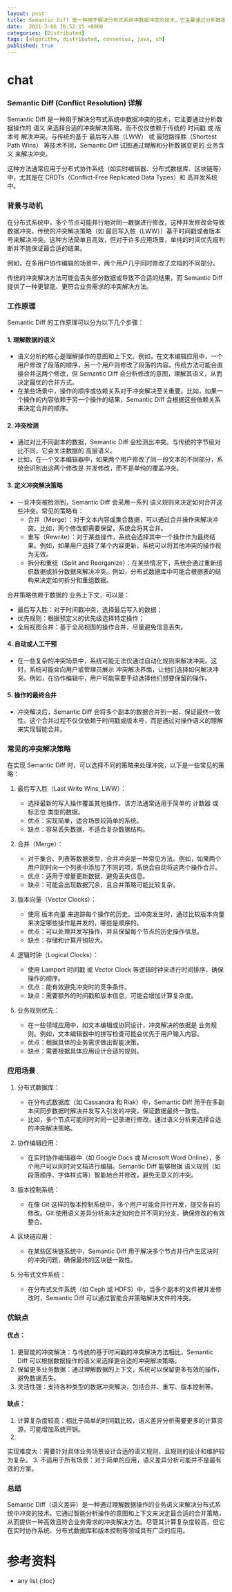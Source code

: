 ```yaml
---
layout: post
title: Semantic Diff 是一种用于解决分布式系统中数据冲突的技术，它主要通过分析数据操作的 语义 来选择合适的冲突解决策略，而不仅仅依赖于传统的 时间戳 或 版本号 解决冲突
date:  2021-3-06 16:52:15 +0800
categories: [Distributed]
tags: [algorithm, distributed, consensus, java, sh]
published: true
---
```



# chat

### Semantic Diff (Conflict Resolution) 详解

Semantic Diff 是一种用于解决分布式系统中数据冲突的技术，它主要通过分析数据操作的 语义 来选择合适的冲突解决策略，而不仅仅依赖于传统的 时间戳 或 版本号 解决冲突。与传统的基于 最后写入胜（LWW） 或 最短路径胜（Shortest Path Wins） 等技术不同，Semantic Diff 试图通过理解和分析数据变更的 业务含义 来解决冲突。

这种方法通常应用于分布式协作系统（如实时编辑器、分布式数据库、区块链等）中，尤其是在 CRDTs（Conflict-Free Replicated Data Types）和 高并发系统中。

### 背景与动机

在分布式系统中，多个节点可能并行地对同一数据进行修改，这种并发修改会导致 数据冲突。传统的冲突解决策略（如 最后写入胜（LWW））基于时间戳或者版本号来解决冲突。这种方法简单且高效，但对于许多应用场景，单纯的时间优先级判断并不能保证最合适的结果。

例如，在多用户协作编辑的场景中，两个用户几乎同时修改了文档的不同部分。

传统的冲突解决方法可能会丢失部分数据或导致不合适的结果，而 Semantic Diff 提供了一种更智能、更符合业务需求的冲突解决方法。

### 工作原理

Semantic Diff 的工作原理可以分为以下几个步骤：

#### 1. 理解数据的语义
   - 语义分析的核心是理解操作的意图和上下文。例如，在文本编辑应用中，一个用户修改了段落的顺序，另一个用户则修改了段落的内容。传统方法可能会直接合并这两个修改，但 Semantic Diff 会分析修改的意图，理解其语义，从而决定最优的合并方式。
   - 在某些场景中，操作的顺序或依赖关系对于冲突解决至关重要。比如，如果一个操作的内容依赖于另一个操作的结果，Semantic Diff 会根据这些依赖关系来决定合并的顺序。

#### 2. 冲突检测
   - 通过对比不同副本的数据，Semantic Diff 会检测出冲突。与传统的字节级对比不同，它会关注数据的 高层语义。
   - 比如，在一个文本编辑器中，如果两个用户修改了同一段文本的不同部分，系统会识别出这两个修改是 并发修改，而不是单纯的覆盖冲突。

#### 3. 定义冲突解决策略
   - 一旦冲突被检测到，Semantic Diff 会采用一系列 语义规则来决定如何合并这些冲突。常见的策略有：
     - 合并（Merge）：对于文本内容或集合数据，可以通过合并操作来解决冲突。比如，两个修改都需要保留，系统会将其合并。
     - 重写（Rewrite）：对于某些操作，系统会选择其中一个操作作为最终结果。例如，如果用户选择了某个内容更新，系统可以将其他冲突的操作视为无效。
     - 拆分和重组（Split and Reorganize）：在某些情况下，系统会通过重新组织数据或拆分数据来解决冲突。例如，分布式数据库中可能会根据表的结构来决定如何拆分和重组数据。
   
   合并策略依赖于数据的 业务上下文，可以是：
   - 最后写入胜：对于时间戳冲突，选择最后写入的数据；
   - 优先规则：根据预定义的优先级选择特定操作；
   - 全局视图合并：基于全局视图的操作合并，尽量避免信息丢失。

#### 4. 自动或人工干预
   - 在一些复杂的冲突场景中，系统可能无法仅通过自动化规则来解决冲突。这时，系统可能会向用户或管理员展示 冲突解决界面，让他们选择如何解决冲突。例如，在协作编辑中，用户可能需要手动选择他们想要保留的操作。

#### 5. 操作的最终合并
   - 冲突解决后，Semantic Diff 会将多个副本的数据合并到一起，保证最终一致性。这个合并过程不仅仅依赖于时间戳或版本号，而是通过对操作语义的理解来实现智能合并。

### 常见的冲突解决策略

在实现 Semantic Diff 时，可以选择不同的策略来处理冲突，以下是一些常见的策略：

1. 最后写入胜（Last Write Wins, LWW）：
   - 选择最新的写入操作覆盖其他操作。该方法通常适用于简单的 计数器 或 标志位 类型的数据。
   - 优点：实现简单，适合场景较简单的系统。
   - 缺点：容易丢失数据，不适合复杂数据结构。

2. 合并（Merge）：
   - 对于集合、列表等数据类型，合并冲突是一种常见方法。例如，如果两个用户同时向一个列表中添加了不同的项，系统会自动将这两个操作合并。
   - 优点：适用于增量更新数据，避免丢失信息。
   - 缺点：可能会出现数据冗余，且合并策略可能比较复杂。

3. 版本向量（Vector Clocks）：
   - 使用 版本向量 来追踪每个操作的历史。当冲突发生时，通过比较版本向量来决定哪些操作是并发的，哪些是顺序的。
   - 优点：可以处理并发写操作，并且保留每个节点的历史操作信息。
   - 缺点：存储和计算开销较大。

4. 逻辑时钟（Logical Clocks）：
   - 使用 Lamport 时间戳 或 Vector Clock 等逻辑时钟来进行时间排序，确保操作的顺序。
   - 优点：能有效避免冲突时的竞争条件。
   - 缺点：需要额外的时间戳和版本信息，可能会增加计算复杂度。

5. 业务规则优先：
   - 在一些领域应用中，如文本编辑或协同设计，冲突解决的依据是 业务规则。例如，文本编辑器中的拼写检查可能会优先于用户输入内容。
   - 优点：根据具体的业务需求做出智能决策。
   - 缺点：需要根据具体应用设计合适的规则。

### 应用场景

1. 分布式数据库：
   - 在分布式数据库（如 Cassandra 和 Riak）中，Semantic Diff 用于在多副本间同步数据时解决并发写入引发的冲突，保证数据最终一致性。
   - 比如，多个节点可能同时对同一记录进行修改，通过语义分析来选择合适的冲突解决策略。

2. 协作编辑应用：
   - 在实时协作编辑器中（如 Google Docs 或 Microsoft Word Online），多个用户可以同时对文档进行编辑。Semantic Diff 能够根据 语义规则（如段落顺序、字体样式等）智能地合并修改，避免无意义的冲突。
   
3. 版本控制系统：
   - 在像 Git 这样的版本控制系统中，多个用户可能会并行开发，提交各自的修改。Git 使用语义差异分析来决定如何合并不同的分支，确保修改的有效整合。
   
4. 区块链应用：
   - 在某些区块链系统中，Semantic Diff 用于解决多个节点并行产生区块时的冲突问题，确保最终的区块链一致性。

5. 分布式文件系统：
   - 在分布式文件系统（如 Ceph 或 HDFS）中，当多个副本的文件被并发修改时，Semantic Diff 可以通过智能合并策略解决文件的冲突。

### 优缺点

#### 优点：
1. 更智能的冲突解决：与传统的基于时间戳的冲突解决方法相比，Semantic Diff 可以根据数据操作的语义来选择更合适的冲突解决策略。
2. 保留更多业务数据：通过理解数据的上下文，系统可以保留更多有效的操作，避免数据丢失。
3. 灵活性强：支持各种类型的数据冲突解决，包括合并、重写、版本控制等。

#### 缺点：
1. 计算复杂度较高：相比于简单的时间戳比较，语义差异分析需要更多的计算资源，可能增加系统开销。
2. 

实现难度大：需要针对具体业务场景设计合适的语义规则，且规则的设计和维护较为复杂。
3. 不适用于所有场景：对于简单的应用，语义差异分析可能并不是最有效的方案。

### 总结

Semantic Diff（语义差异）是一种通过理解数据操作的业务语义来解决分布式系统中冲突的技术。它通过智能分析操作的意图和上下文来决定最合适的合并策略，从而提供一种高效且符合业务需求的冲突解决方法。尽管其计算复杂度较高，但它在实时协作系统、分布式数据库和版本控制等领域具有广泛的应用。


# 参考资料

* any list
{:toc}